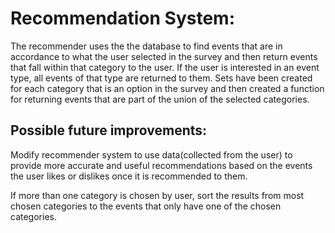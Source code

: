 # Recommendation System:
The recommender uses the the database to find events that are in accordance to what the user selected in the survey and then return events that fall within that category to the user. If the user is interested in an event type, all events of that type are returned to them. Sets have been created for each category that is an option in the survey and then created a function for returning events that are part of the union of the selected categories.

## Possible future improvements:

Modify recommender system to use data(collected from the user) to provide more accurate and useful recommendations based on the events the user likes or dislikes once it is recommended to them.

If more than one category is chosen by user, sort the results from most chosen categories to the events that only have one of the chosen categories.

